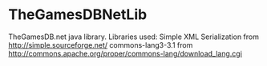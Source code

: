 TheGamesDBNetLib
================

TheGamesDB.net java library.
Libraries used:
Simple XML Serialization from http://simple.sourceforge.net/
commons-lang3-3.1 from http://commons.apache.org/proper/commons-lang/download_lang.cgi
